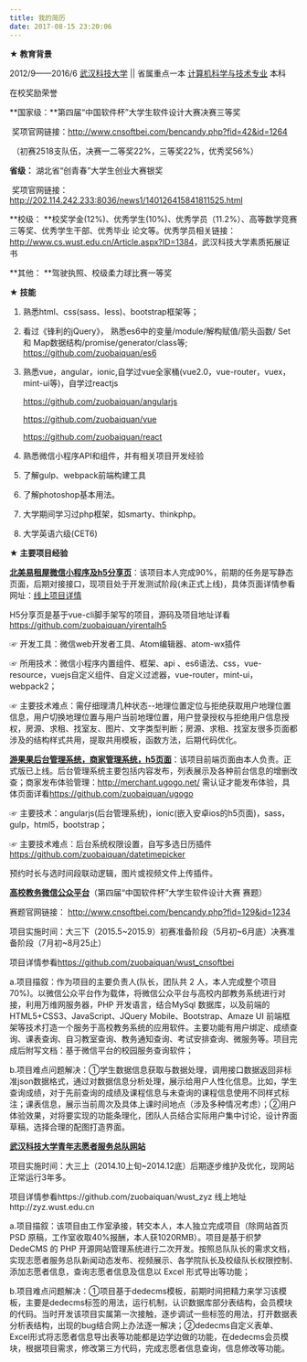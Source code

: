 ```yaml
---
title: 我的简历
date: 2017-08-15 23:20:06
---
```

**★ 教育背景**

2012/9——2016/6  	  [武汉科技大学](http://baike.baidu.com/item/%E6%AD%A6%E6%B1%89%E7%A7%91%E6%8A%80%E5%A4%A7%E5%AD%A6) || 省属重点一本 	   [计算机科学与技术专业](http://www.cs.wust.edu.cn/)	      本科

在校奖励荣誉

**国家级：**第四届“中国软件杯”大学生软件设计大赛决赛三等奖

​           奖项官网链接：http://www.cnsoftbei.com/bencandy.php?fid=42&id=1264

​	（初赛2518支队伍，决赛一二等奖22%，三等奖22%，优秀奖56%）

**省级：** 湖北省“创青春”大学生创业大赛银奖

​	   奖项官网链接：http://202.114.242.233:8036/news1/140126415841811525.html

 **校级： **校奖学金(12%)、优秀学生(10%)、优秀学员（11.2%）、高等数学竞赛三等奖、优秀学生干部、优秀毕业	    论文等。优秀学员相关链接：<http://www.cs.wust.edu.cn/Article.aspx?ID=1384>，武汉科技大学素质拓展证书

 **其他： **驾驶执照、校级柔力球比赛一等奖

**★ 技能**

1. 熟悉html、css(sass、less)、bootstrap框架等；

2. 看过《锋利的jQuery》， 熟悉es6中的变量/module/解构赋值/箭头函数/ Set和 Map数据结构/promise/generator/class等; <https://github.com/zuobaiquan/es6>

3. 熟悉vue，angular，ionic,自学过vue全家桶(vue2.0，vue-router，vuex，mint-ui等)，自学过reactjs

   <https://github.com/zuobaiquan/angularjs>

   <https://github.com/zuobaiquan/vue>

   <https://github.com/zuobaiquan/react>

4. 熟悉微信小程序API和组件，并有相关项目开发经验

5. 了解gulp、webpack前端构建工具

6. 了解photoshop基本用法。

7. 大学期间学习过php框架，如smarty、thinkphp。

8. 大学英语六级(CET6)

**★ 主要项目经验**

[**北美易租屋微信小程序及h5分享页**](https://github.com/zuobaiquan/wechat-applet/tree/master/%E5%8C%97%E7%BE%8E%E6%98%93%E7%A7%9F%E5%B0%8F%E7%A8%8B%E5%BA%8F)：该项目本人完成90%，前期的任务是写静态页面，后期对接接口，现项目处于开发测试阶段(未正式上线)，具体页面详情参看网址：[线上项目详情 ](https://github.com/zuobaiquan/wechat-applet/tree/master/%E5%8C%97%E7%BE%8E%E6%98%93%E7%A7%9F%E5%B0%8F%E7%A8%8B%E5%BA%8F)

H5分享页是基于vue-cli脚手架写的项目，源码及项目地址详看<https://github.com/zuobaiquan/yirentalh5>

 ☞ 开发工具：微信web开发者工具、Atom编辑器、atom-wx插件

 ☞ 所用技术：微信小程序内置组件、框架、api 、es6语法、css，vue-resource，vuejs自定义组件、自定义过滤器，vue-router，mint-ui，webpack2；

☞ 主要技术难点：需仔细理清几种状态--地理位置定位与拒绝获取用户地理位置信息，用户切换地理位置与用户当前地理位置，用户登录授权与拒绝用户信息授权，房源、求租、找室友、图片、文字类型判断；房源、求租、找室友很多页面都涉及的结构样式共用，提取共用模板，函数方法，后期代码优化。 

[**游果果后台管理系统，商家管理系统，h5页面**](https://github.com/zuobaiquan/ugogo)：该项目前端页面由本人负责。正式版已上线。后台管理系统主要包括内容发布，列表展示及各种前台信息的增删改查；商家发布体验管理：<http://merchant.ugogo.net/>  需认证才能发布体验，具体页面详看<https://github.com/zuobaiquan/ugogo>

 ☞ 主要技术：angularjs(后台管理系统)，ionic(嵌入安卓ios的h5页面)，sass，gulp，html5，bootstrap；

 ☞ 主要技术难点：后台系统权限设置，自写多选日历插件<https://github.com/zuobaiquan/datetimepicker>

预约时长与选时间段联动逻辑，图片或视频文件上传插件。 

[**高校教务微信公众平台**](http://www.cnsoftbei.com/bencandy.php?fid=129&id=1234)（第四届“中国软件杯”大学生软件设计大赛 赛题） 

 赛题官网链接： <http://www.cnsoftbei.com/bencandy.php?fid=129&id=1234>

 项目实施时间：大三下（2015.5~2015.9）初赛准备阶段（5月初~6月底）决赛准备阶段（7月初~8月25止）

项目详情参看<https://github.com/zuobaiquan/wust_cnsoftbei>

a.项目描叙：作为项目的主要负责人(队长，团队共 2 人，本人完成整个项目 70%)。以微信公众平台作为载体，将微信公众平台与高校内部教务系统进行对接，利用万维网服务器，PHP 开发语言，结合MySql 数据库，以及前端的 HTML5+CSS3、JavaScript、JQuery Mobile、Bootstrap、Amaze UI 前端框架等技术打造一个服务于高校教务系统的应用软件。主要功能有用户绑定、成绩查询、课表查询、自习教室查询、教务通知查询、考试安排查询、微服务等。项目完成后附写文档：基于微信平台的校园服务查询软件；

b.项目难点问题解决：①学生数据信息获取与数据处理，调用接口数据返回非标准json数据格式，通过对数据信息分析处理，展示给用户人性化信息。比如，学生查询成绩，对于先前查询的成绩及课程信息与未查询的课程信息使用不同样式标注；课表信息，展示当前周次及具体上课时间地点（涉及多种情况考虑）；②用户体验效果，对将要实现的功能条理化，团队人员结合实际用户集中讨论，设计界面草稿，选择合理的配图打造界面。

[**武汉科技大学青年志愿者服务总队网站**](http://zyz.wust.edu.cn/) 

项目实施时间：大三上（2014.10上旬~2014.12底）后期逐步维护及优化，现网站正常运行3年多。

项目详情参看https://github.com/zuobaiquan/wust_zyz   线上地址http://zyz.wust.edu.cn

 a.项目描叙：该项目由工作室承接，转交本人，本人独立完成项目（除网站首页PSD 原稿，工作室收取40%报酬，本人获1020RMB）。项目是基于织梦 DedeCMS 的 PHP 开源网站管理系统进行二次开发。按照总队队长的需求文档，实现志愿者服务总队新闻动态发布、视频展示、各学院队长及校级队长权限控制、添加志愿者信息，查询志愿者信息及信息以 Excel 形式导出等功能；

 b.项目难点问题解决：①项目基于dedecms模板，前期时间把精力来学习该模板，主要是dedecms标签的用法，运行机制，认识数据库部分表结构，会员模块的代码。当时开发该项目实属第一次接触，逐步调试一些标签的用法，打开数据表分析表结构，出现的bug结合网上办法逐一解决；②dedecms自定义表单、Excel形式将志愿者信息导出表等功能都是边学边做的功能，在dedecms会员模块，根据项目需求，修改第三方代码，完成志愿者信息查询，信息修改等功能。


